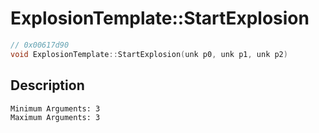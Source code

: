 # ExplosionTemplate::StartExplosion
```c
// 0x00617d90
void ExplosionTemplate::StartExplosion(unk p0, unk p1, unk p2)
```
## Description
```
Minimum Arguments: 3
Maximum Arguments: 3
```
